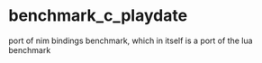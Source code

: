 # benchmark_c_playdate
port of nim bindings benchmark, which in itself is a port of the lua benchmark
